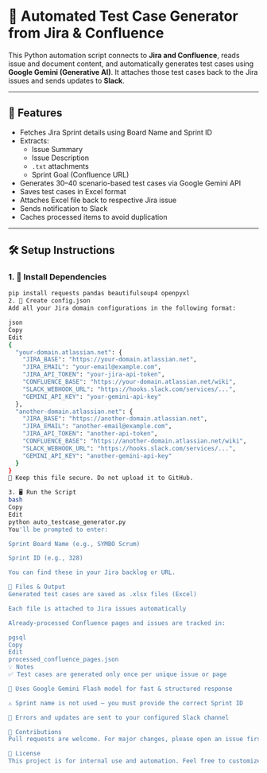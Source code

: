# 🧪 Automated Test Case Generator from Jira & Confluence

This Python automation script connects to **Jira and Confluence**, reads issue and document content, and automatically generates test cases using **Google Gemini (Generative AI)**. It attaches those test cases back to the Jira issues and sends updates to **Slack**.

---

## 🚀 Features

- Fetches Jira Sprint details using Board Name and Sprint ID
- Extracts:
  - Issue Summary
  - Issue Description
  - `.txt` attachments
  - Sprint Goal (Confluence URL)
- Generates 30–40 scenario-based test cases via Google Gemini API
- Saves test cases in Excel format
- Attaches Excel file back to respective Jira issue
- Sends notification to Slack
- Caches processed items to avoid duplication

---

## 🛠️ Setup Instructions

### 1. 🔧 Install Dependencies

```bash
pip install requests pandas beautifulsoup4 openpyxl
2. 🧾 Create config.json
Add all your Jira domain configurations in the following format:

json
Copy
Edit
{
  "your-domain.atlassian.net": {
    "JIRA_BASE": "https://your-domain.atlassian.net",
    "JIRA_EMAIL": "your-email@example.com",
    "JIRA_API_TOKEN": "your-jira-api-token",
    "CONFLUENCE_BASE": "https://your-domain.atlassian.net/wiki",
    "SLACK_WEBHOOK_URL": "https://hooks.slack.com/services/...",
    "GEMINI_API_KEY": "your-gemini-api-key"
  },
  "another-domain.atlassian.net": {
    "JIRA_BASE": "https://another-domain.atlassian.net",
    "JIRA_EMAIL": "another-email@example.com",
    "JIRA_API_TOKEN": "another-api-token",
    "CONFLUENCE_BASE": "https://another-domain.atlassian.net/wiki",
    "SLACK_WEBHOOK_URL": "https://hooks.slack.com/services/...",
    "GEMINI_API_KEY": "another-gemini-api-key"
  }
}
🔐 Keep this file secure. Do not upload it to GitHub.

3. 🖥️ Run the Script
bash
Copy
Edit
python auto_testcase_generator.py
You'll be prompted to enter:

Sprint Board Name (e.g., SYMBO Scrum)

Sprint ID (e.g., 328)

You can find these in your Jira backlog or URL.

📁 Files & Output
Generated test cases are saved as .xlsx files (Excel)

Each file is attached to Jira issues automatically

Already-processed Confluence pages and issues are tracked in:

pgsql
Copy
Edit
processed_confluence_pages.json
💡 Notes
✅ Test cases are generated only once per unique issue or page

🧠 Uses Google Gemini Flash model for fast & structured response

⚠️ Sprint name is not used — you must provide the correct Sprint ID

💬 Errors and updates are sent to your configured Slack channel

🤝 Contributions
Pull requests are welcome. For major changes, please open an issue first to discuss your ideas.

📜 License
This project is for internal use and automation. Feel free to customize it as needed.

